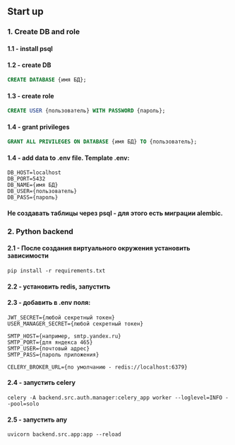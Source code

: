 ## Start up
### 1. Create DB and role
#### 1.1 - install psql 

#### 1.2 - create DB
```sql
CREATE DATABASE {имя БД};
```
#### 1.3 - create role
```sql
CREATE USER {пользователь} WITH PASSWORD {пароль};
```
#### 1.4 - grant privileges
```sql
GRANT ALL PRIVILEGES ON DATABASE {имя БД} TO {пользователь};
```
#### 1.4 - add data to .env file. Template .env:
```
DB_HOST=localhost
DB_PORT=5432
DB_NAME={имя БД}
DB_USER={пользователь}
DB_PASS={пароль}
```
#### Не создавать таблицы через psql - для этого есть миграции alembic.
### 2. Python backend
#### 2.1 - После создания виртуального окружения установить зависимости
```
pip install -r requirements.txt
```
#### 2.2 - установить redis, запустить
#### 2.3 - добавить в .env поля:
``` 
JWT_SECRET={любой секретный токен}
USER_MANAGER_SECRET={любой секретный токен}

SMTP_HOST={например, smtp.yandex.ru}
SMTP_PORT={для яндекса 465}
SMTP_USER={почтовый адрес}
SMTP_PASS={пароль приложения}

CELERY_BROKER_URL={по умолчанию - redis://localhost:6379}
```
#### 2.4 - запустить celery
``` 
celery -A backend.src.auth.manager:celery_app worker --loglevel=INFO --pool=solo
```
#### 2.5 - запустить апу
``` 
uvicorn backend.src.app:app --reload 
```